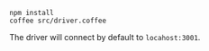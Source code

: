     npm install
    coffee src/driver.coffee

The driver will connect by default to `locahost:3001`.
